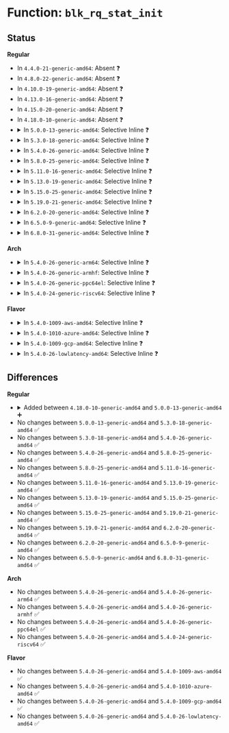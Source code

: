 # Function: <code>blk_rq_stat_init</code>

## Status
<b>Regular</b>
<ul>
<li>
In <code>4.4.0-21-generic-amd64</code>: Absent ❓
</li>
<li>
In <code>4.8.0-22-generic-amd64</code>: Absent ❓
</li>
<li>
In <code>4.10.0-19-generic-amd64</code>: Absent ❓
</li>
<li>
In <code>4.13.0-16-generic-amd64</code>: Absent ❓
</li>
<li>
In <code>4.15.0-20-generic-amd64</code>: Absent ❓
</li>
<li>
In <code>4.18.0-10-generic-amd64</code>: Absent ❓
</li>
<li>
<details>
<summary>In <code>5.0.0-13-generic-amd64</code>: Selective Inline ❓</summary>

```c
void blk_rq_stat_init(struct blk_rq_stat * stat)
```

```json
{
  "name": "blk_rq_stat_init",
  "collision_type": "Unique Global",
  "inline_type": "Selective",
  "funcs": [
    {
      "addr": 18446744071583751134,
      "name": "blk_rq_stat_init",
      "external": true,
      "loc": "block/blk-stat.c:20",
      "file": "block/blk-stat.c",
      "inline": "not declared, inlined",
      "caller_inline": [
        "block/blk-stat.c:blk_stat_add_callback",
        "block/blk-stat.c:blk_stat_timer_fn",
        "block/blk-stat.c:blk_stat_timer_fn"
      ],
      "caller_func": []
    }
  ],
  "symbols": [
    {
      "addr": 18446744071583750432,
      "name": "blk_rq_stat_init",
      "section": ".text",
      "bind": "STB_GLOBAL",
      "size": 49
    }
  ]
}
```
</details>
</li>
<li>
<details>
<summary>In <code>5.3.0-18-generic-amd64</code>: Selective Inline ❓</summary>

```c
void blk_rq_stat_init(struct blk_rq_stat * stat)
```

```json
{
  "name": "blk_rq_stat_init",
  "collision_type": "Unique Global",
  "inline_type": "Selective",
  "funcs": [
    {
      "addr": 18446744071583940197,
      "name": "blk_rq_stat_init",
      "external": true,
      "loc": "block/blk-stat.c:21",
      "file": "block/blk-stat.c",
      "inline": "not declared, inlined",
      "caller_inline": [
        "block/blk-stat.c:blk_stat_add_callback",
        "block/blk-stat.c:blk_stat_timer_fn",
        "block/blk-stat.c:blk_stat_timer_fn"
      ],
      "caller_func": []
    }
  ],
  "symbols": [
    {
      "addr": 18446744071583939504,
      "name": "blk_rq_stat_init",
      "section": ".text",
      "bind": "STB_GLOBAL",
      "size": 49
    }
  ]
}
```
</details>
</li>
<li>
<details>
<summary>In <code>5.4.0-26-generic-amd64</code>: Selective Inline ❓</summary>

```c
void blk_rq_stat_init(struct blk_rq_stat * stat)
```

```json
{
  "name": "blk_rq_stat_init",
  "collision_type": "Unique Global",
  "inline_type": "Selective",
  "funcs": [
    {
      "addr": 18446744071584043669,
      "name": "blk_rq_stat_init",
      "external": true,
      "loc": "block/blk-stat.c:21",
      "file": "block/blk-stat.c",
      "inline": "not declared, inlined",
      "caller_inline": [
        "block/blk-stat.c:blk_stat_add_callback",
        "block/blk-stat.c:blk_stat_timer_fn",
        "block/blk-stat.c:blk_stat_timer_fn"
      ],
      "caller_func": []
    }
  ],
  "symbols": [
    {
      "addr": 18446744071584042976,
      "name": "blk_rq_stat_init",
      "section": ".text",
      "bind": "STB_GLOBAL",
      "size": 49
    }
  ]
}
```
</details>
</li>
<li>
<details>
<summary>In <code>5.8.0-25-generic-amd64</code>: Selective Inline ❓</summary>

```c
void blk_rq_stat_init(struct blk_rq_stat * stat)
```

```json
{
  "name": "blk_rq_stat_init",
  "collision_type": "Unique Global",
  "inline_type": "Selective",
  "funcs": [
    {
      "addr": 18446744071584439447,
      "name": "blk_rq_stat_init",
      "external": true,
      "loc": "block/blk-stat.c:21",
      "file": "block/blk-stat.c",
      "inline": "not declared, inlined",
      "caller_inline": [
        "block/blk-stat.c:blk_stat_add_callback",
        "block/blk-stat.c:blk_stat_timer_fn",
        "block/blk-stat.c:blk_stat_timer_fn"
      ],
      "caller_func": []
    }
  ],
  "symbols": [
    {
      "addr": 18446744071584438736,
      "name": "blk_rq_stat_init",
      "section": ".text",
      "bind": "STB_GLOBAL",
      "size": 49
    }
  ]
}
```
</details>
</li>
<li>
<details>
<summary>In <code>5.11.0-16-generic-amd64</code>: Selective Inline ❓</summary>

```c
void blk_rq_stat_init(struct blk_rq_stat * stat)
```

```json
{
  "name": "blk_rq_stat_init",
  "collision_type": "Unique Global",
  "inline_type": "Selective",
  "funcs": [
    {
      "addr": 18446744071584556263,
      "name": "blk_rq_stat_init",
      "external": true,
      "loc": "block/blk-stat.c:21",
      "file": "block/blk-stat.c",
      "inline": "not declared, inlined",
      "caller_inline": [
        "block/blk-stat.c:blk_stat_add_callback",
        "block/blk-stat.c:blk_stat_timer_fn",
        "block/blk-stat.c:blk_stat_timer_fn"
      ],
      "caller_func": []
    }
  ],
  "symbols": [
    {
      "addr": 18446744071584555552,
      "name": "blk_rq_stat_init",
      "section": ".text",
      "bind": "STB_GLOBAL",
      "size": 49
    }
  ]
}
```
</details>
</li>
<li>
<details>
<summary>In <code>5.13.0-19-generic-amd64</code>: Selective Inline ❓</summary>

```c
void blk_rq_stat_init(struct blk_rq_stat * stat)
```

```json
{
  "name": "blk_rq_stat_init",
  "collision_type": "Unique Global",
  "inline_type": "Selective",
  "funcs": [
    {
      "addr": 18446744071584589063,
      "name": "blk_rq_stat_init",
      "external": true,
      "loc": "block/blk-stat.c:21",
      "file": "block/blk-stat.c",
      "inline": "not declared, inlined",
      "caller_inline": [
        "block/blk-stat.c:blk_stat_add_callback",
        "block/blk-stat.c:blk_stat_timer_fn",
        "block/blk-stat.c:blk_stat_timer_fn"
      ],
      "caller_func": []
    }
  ],
  "symbols": [
    {
      "addr": 18446744071584588352,
      "name": "blk_rq_stat_init",
      "section": ".text",
      "bind": "STB_GLOBAL",
      "size": 49
    }
  ]
}
```
</details>
</li>
<li>
<details>
<summary>In <code>5.15.0-25-generic-amd64</code>: Selective Inline ❓</summary>

```c
void blk_rq_stat_init(struct blk_rq_stat * stat)
```

```json
{
  "name": "blk_rq_stat_init",
  "collision_type": "Unique Global",
  "inline_type": "Selective",
  "funcs": [
    {
      "addr": 18446744071585003694,
      "name": "blk_rq_stat_init",
      "external": true,
      "loc": "block/blk-stat.c:21",
      "file": "block/blk-stat.c",
      "inline": "not declared, inlined",
      "caller_inline": [
        "block/blk-stat.c:blk_stat_add_callback",
        "block/blk-stat.c:blk_stat_timer_fn",
        "block/blk-stat.c:blk_stat_timer_fn"
      ],
      "caller_func": []
    }
  ],
  "symbols": [
    {
      "addr": 18446744071585002912,
      "name": "blk_rq_stat_init",
      "section": ".text",
      "bind": "STB_GLOBAL",
      "size": 49
    }
  ]
}
```
</details>
</li>
<li>
<details>
<summary>In <code>5.19.0-21-generic-amd64</code>: Selective Inline ❓</summary>

```c
void blk_rq_stat_init(struct blk_rq_stat * stat)
```

```json
{
  "name": "blk_rq_stat_init",
  "collision_type": "Unique Global",
  "inline_type": "Selective",
  "funcs": [
    {
      "addr": 18446744071585718271,
      "name": "blk_rq_stat_init",
      "external": true,
      "loc": "block/blk-stat.c:21",
      "file": "block/blk-stat.c",
      "inline": "not declared, inlined",
      "caller_inline": [
        "block/blk-stat.c:blk_stat_add_callback",
        "block/blk-stat.c:blk_stat_timer_fn",
        "block/blk-stat.c:blk_stat_timer_fn"
      ],
      "caller_func": []
    }
  ],
  "symbols": [
    {
      "addr": 18446744071585717408,
      "name": "blk_rq_stat_init",
      "section": ".text",
      "bind": "STB_GLOBAL",
      "size": 55
    }
  ]
}
```
</details>
</li>
<li>
<details>
<summary>In <code>6.2.0-20-generic-amd64</code>: Selective Inline ❓</summary>

```c
void blk_rq_stat_init(struct blk_rq_stat * stat)
```

```json
{
  "name": "blk_rq_stat_init",
  "collision_type": "Unique Global",
  "inline_type": "Selective",
  "funcs": [
    {
      "addr": 18446744071586498841,
      "name": "blk_rq_stat_init",
      "external": true,
      "loc": "block/blk-stat.c:21",
      "file": "block/blk-stat.c",
      "inline": "not declared, inlined",
      "caller_inline": [
        "block/blk-stat.c:blk_stat_add_callback",
        "block/blk-stat.c:blk_stat_timer_fn",
        "block/blk-stat.c:blk_stat_timer_fn"
      ],
      "caller_func": []
    }
  ],
  "symbols": [
    {
      "addr": 18446744071586497888,
      "name": "blk_rq_stat_init",
      "section": ".text",
      "bind": "STB_GLOBAL",
      "size": 55
    }
  ]
}
```
</details>
</li>
<li>
<details>
<summary>In <code>6.5.0-9-generic-amd64</code>: Selective Inline ❓</summary>

```c
void blk_rq_stat_init(struct blk_rq_stat * stat)
```

```json
{
  "name": "blk_rq_stat_init",
  "collision_type": "Unique Global",
  "inline_type": "Selective",
  "funcs": [
    {
      "addr": 18446744071586746441,
      "name": "blk_rq_stat_init",
      "external": true,
      "loc": "block/blk-stat.c:20",
      "file": "block/blk-stat.c",
      "inline": "not declared, inlined",
      "caller_inline": [
        "block/blk-stat.c:blk_stat_add_callback",
        "block/blk-stat.c:blk_stat_timer_fn",
        "block/blk-stat.c:blk_stat_timer_fn"
      ],
      "caller_func": []
    }
  ],
  "symbols": [
    {
      "addr": 18446744071586745504,
      "name": "blk_rq_stat_init",
      "section": ".text",
      "bind": "STB_GLOBAL",
      "size": 55
    }
  ]
}
```
</details>
</li>
<li>
<details>
<summary>In <code>6.8.0-31-generic-amd64</code>: Selective Inline ❓</summary>

```c
void blk_rq_stat_init(struct blk_rq_stat * stat)
```

```json
{
  "name": "blk_rq_stat_init",
  "collision_type": "Unique Global",
  "inline_type": "Selective",
  "funcs": [
    {
      "addr": 18446744071587018665,
      "name": "blk_rq_stat_init",
      "external": true,
      "loc": "block/blk-stat.c:20",
      "file": "block/blk-stat.c",
      "inline": "not declared, inlined",
      "caller_inline": [
        "block/blk-stat.c:blk_stat_add_callback",
        "block/blk-stat.c:blk_stat_timer_fn",
        "block/blk-stat.c:blk_stat_timer_fn"
      ],
      "caller_func": []
    }
  ],
  "symbols": [
    {
      "addr": 18446744071587017664,
      "name": "blk_rq_stat_init",
      "section": ".text",
      "bind": "STB_GLOBAL",
      "size": 55
    }
  ]
}
```
</details>
</li>
</ul>
<b>Arch</b>
<ul>
<li>
<details>
<summary>In <code>5.4.0-26-generic-arm64</code>: Selective Inline ❓</summary>

```c
void blk_rq_stat_init(struct blk_rq_stat * stat)
```

```json
{
  "name": "blk_rq_stat_init",
  "collision_type": "Unique Global",
  "inline_type": "Selective",
  "funcs": [
    {
      "addr": 18446603336495878972,
      "name": "blk_rq_stat_init",
      "external": true,
      "loc": "block/blk-stat.c:21",
      "file": "block/blk-stat.c",
      "inline": "not declared, inlined",
      "caller_inline": [
        "block/blk-stat.c:blk_stat_add_callback",
        "block/blk-stat.c:blk_stat_timer_fn",
        "block/blk-stat.c:blk_stat_timer_fn"
      ],
      "caller_func": []
    }
  ],
  "symbols": [
    {
      "addr": 18446603336495878120,
      "name": "blk_rq_stat_init",
      "section": ".text",
      "bind": "STB_GLOBAL",
      "size": 56
    }
  ]
}
```
</details>
</li>
<li>
<details>
<summary>In <code>5.4.0-26-generic-armhf</code>: Selective Inline ❓</summary>

```c
void blk_rq_stat_init(struct blk_rq_stat * stat)
```

```json
{
  "name": "blk_rq_stat_init",
  "collision_type": "Unique Global",
  "inline_type": "Selective",
  "funcs": [
    {
      "addr": 3229224612,
      "name": "blk_rq_stat_init",
      "external": true,
      "loc": "block/blk-stat.c:21",
      "file": "block/blk-stat.c",
      "inline": "not declared, inlined",
      "caller_inline": [
        "block/blk-stat.c:blk_stat_add_callback",
        "block/blk-stat.c:blk_stat_timer_fn",
        "block/blk-stat.c:blk_stat_timer_fn"
      ],
      "caller_func": []
    }
  ],
  "symbols": [
    {
      "addr": 3229223752,
      "name": "blk_rq_stat_init",
      "section": ".text",
      "bind": "STB_GLOBAL",
      "size": 64
    }
  ]
}
```
</details>
</li>
<li>
<details>
<summary>In <code>5.4.0-26-generic-ppc64el</code>: Selective Inline ❓</summary>

```c
void blk_rq_stat_init(struct blk_rq_stat * stat)
```

```json
{
  "name": "blk_rq_stat_init",
  "collision_type": "Unique Global",
  "inline_type": "Selective",
  "funcs": [
    {
      "addr": 13835058055290081024,
      "name": "blk_rq_stat_init",
      "external": true,
      "loc": "block/blk-stat.c:21",
      "file": "block/blk-stat.c",
      "inline": "not declared, inlined",
      "caller_inline": [
        "block/blk-stat.c:blk_stat_add_callback",
        "block/blk-stat.c:blk_stat_timer_fn",
        "block/blk-stat.c:blk_stat_timer_fn"
      ],
      "caller_func": []
    }
  ],
  "symbols": [
    {
      "addr": 13835058055290079888,
      "name": "blk_rq_stat_init",
      "section": ".text",
      "bind": "STB_GLOBAL",
      "size": 40
    }
  ]
}
```
</details>
</li>
<li>
<details>
<summary>In <code>5.4.0-24-generic-riscv64</code>: Selective Inline ❓</summary>

```c
void blk_rq_stat_init(struct blk_rq_stat * stat)
```

```json
{
  "name": "blk_rq_stat_init",
  "collision_type": "Unique Global",
  "inline_type": "Selective",
  "funcs": [
    {
      "addr": 18446743936275001436,
      "name": "blk_rq_stat_init",
      "external": true,
      "loc": "block/blk-stat.c:21",
      "file": "block/blk-stat.c",
      "inline": "not declared, inlined",
      "caller_inline": [
        "block/blk-stat.c:blk_stat_add_callback",
        "block/blk-stat.c:blk_stat_timer_fn",
        "block/blk-stat.c:blk_stat_timer_fn"
      ],
      "caller_func": []
    }
  ],
  "symbols": [
    {
      "addr": 18446743936275000744,
      "name": "blk_rq_stat_init",
      "section": ".text",
      "bind": "STB_GLOBAL",
      "size": 52
    }
  ]
}
```
</details>
</li>
</ul>
<b>Flavor</b>
<ul>
<li>
<details>
<summary>In <code>5.4.0-1009-aws-amd64</code>: Selective Inline ❓</summary>

```c
void blk_rq_stat_init(struct blk_rq_stat * stat)
```

```json
{
  "name": "blk_rq_stat_init",
  "collision_type": "Unique Global",
  "inline_type": "Selective",
  "funcs": [
    {
      "addr": 18446744071584012405,
      "name": "blk_rq_stat_init",
      "external": true,
      "loc": "block/blk-stat.c:21",
      "file": "block/blk-stat.c",
      "inline": "not declared, inlined",
      "caller_inline": [
        "block/blk-stat.c:blk_stat_add_callback",
        "block/blk-stat.c:blk_stat_timer_fn",
        "block/blk-stat.c:blk_stat_timer_fn"
      ],
      "caller_func": []
    }
  ],
  "symbols": [
    {
      "addr": 18446744071584011712,
      "name": "blk_rq_stat_init",
      "section": ".text",
      "bind": "STB_GLOBAL",
      "size": 49
    }
  ]
}
```
</details>
</li>
<li>
<details>
<summary>In <code>5.4.0-1010-azure-amd64</code>: Selective Inline ❓</summary>

```c
void blk_rq_stat_init(struct blk_rq_stat * stat)
```

```json
{
  "name": "blk_rq_stat_init",
  "collision_type": "Unique Global",
  "inline_type": "Selective",
  "funcs": [
    {
      "addr": 18446744071583948229,
      "name": "blk_rq_stat_init",
      "external": true,
      "loc": "block/blk-stat.c:21",
      "file": "block/blk-stat.c",
      "inline": "not declared, inlined",
      "caller_inline": [
        "block/blk-stat.c:blk_stat_add_callback",
        "block/blk-stat.c:blk_stat_timer_fn",
        "block/blk-stat.c:blk_stat_timer_fn"
      ],
      "caller_func": []
    }
  ],
  "symbols": [
    {
      "addr": 18446744071583947536,
      "name": "blk_rq_stat_init",
      "section": ".text",
      "bind": "STB_GLOBAL",
      "size": 49
    }
  ]
}
```
</details>
</li>
<li>
<details>
<summary>In <code>5.4.0-1009-gcp-amd64</code>: Selective Inline ❓</summary>

```c
void blk_rq_stat_init(struct blk_rq_stat * stat)
```

```json
{
  "name": "blk_rq_stat_init",
  "collision_type": "Unique Global",
  "inline_type": "Selective",
  "funcs": [
    {
      "addr": 18446744071583996165,
      "name": "blk_rq_stat_init",
      "external": true,
      "loc": "block/blk-stat.c:21",
      "file": "block/blk-stat.c",
      "inline": "not declared, inlined",
      "caller_inline": [
        "block/blk-stat.c:blk_stat_add_callback",
        "block/blk-stat.c:blk_stat_timer_fn",
        "block/blk-stat.c:blk_stat_timer_fn"
      ],
      "caller_func": []
    }
  ],
  "symbols": [
    {
      "addr": 18446744071583995472,
      "name": "blk_rq_stat_init",
      "section": ".text",
      "bind": "STB_GLOBAL",
      "size": 49
    }
  ]
}
```
</details>
</li>
<li>
<details>
<summary>In <code>5.4.0-26-lowlatency-amd64</code>: Selective Inline ❓</summary>

```c
void blk_rq_stat_init(struct blk_rq_stat * stat)
```

```json
{
  "name": "blk_rq_stat_init",
  "collision_type": "Unique Global",
  "inline_type": "Selective",
  "funcs": [
    {
      "addr": 18446744071584098517,
      "name": "blk_rq_stat_init",
      "external": true,
      "loc": "block/blk-stat.c:21",
      "file": "block/blk-stat.c",
      "inline": "not declared, inlined",
      "caller_inline": [
        "block/blk-stat.c:blk_stat_add_callback",
        "block/blk-stat.c:blk_stat_timer_fn",
        "block/blk-stat.c:blk_stat_timer_fn"
      ],
      "caller_func": []
    }
  ],
  "symbols": [
    {
      "addr": 18446744071584097792,
      "name": "blk_rq_stat_init",
      "section": ".text",
      "bind": "STB_GLOBAL",
      "size": 49
    }
  ]
}
```
</details>
</li>
</ul>

## Differences
<b>Regular</b>
<ul>
<li>
<details>
<summary>Added between <code>4.18.0-10-generic-amd64</code> and <code>5.0.0-13-generic-amd64</code> ➕</summary>

```c
void blk_rq_stat_init(struct blk_rq_stat * stat)
```
</details>
</li>
<li>
No changes between <code>5.0.0-13-generic-amd64</code> and <code>5.3.0-18-generic-amd64</code> ✅
</li>
<li>
No changes between <code>5.3.0-18-generic-amd64</code> and <code>5.4.0-26-generic-amd64</code> ✅
</li>
<li>
No changes between <code>5.4.0-26-generic-amd64</code> and <code>5.8.0-25-generic-amd64</code> ✅
</li>
<li>
No changes between <code>5.8.0-25-generic-amd64</code> and <code>5.11.0-16-generic-amd64</code> ✅
</li>
<li>
No changes between <code>5.11.0-16-generic-amd64</code> and <code>5.13.0-19-generic-amd64</code> ✅
</li>
<li>
No changes between <code>5.13.0-19-generic-amd64</code> and <code>5.15.0-25-generic-amd64</code> ✅
</li>
<li>
No changes between <code>5.15.0-25-generic-amd64</code> and <code>5.19.0-21-generic-amd64</code> ✅
</li>
<li>
No changes between <code>5.19.0-21-generic-amd64</code> and <code>6.2.0-20-generic-amd64</code> ✅
</li>
<li>
No changes between <code>6.2.0-20-generic-amd64</code> and <code>6.5.0-9-generic-amd64</code> ✅
</li>
<li>
No changes between <code>6.5.0-9-generic-amd64</code> and <code>6.8.0-31-generic-amd64</code> ✅
</li>
</ul>
<b>Arch</b>
<ul>
<li>
No changes between <code>5.4.0-26-generic-amd64</code> and <code>5.4.0-26-generic-arm64</code> ✅
</li>
<li>
No changes between <code>5.4.0-26-generic-amd64</code> and <code>5.4.0-26-generic-armhf</code> ✅
</li>
<li>
No changes between <code>5.4.0-26-generic-amd64</code> and <code>5.4.0-26-generic-ppc64el</code> ✅
</li>
<li>
No changes between <code>5.4.0-26-generic-amd64</code> and <code>5.4.0-24-generic-riscv64</code> ✅
</li>
</ul>
<b>Flavor</b>
<ul>
<li>
No changes between <code>5.4.0-26-generic-amd64</code> and <code>5.4.0-1009-aws-amd64</code> ✅
</li>
<li>
No changes between <code>5.4.0-26-generic-amd64</code> and <code>5.4.0-1010-azure-amd64</code> ✅
</li>
<li>
No changes between <code>5.4.0-26-generic-amd64</code> and <code>5.4.0-1009-gcp-amd64</code> ✅
</li>
<li>
No changes between <code>5.4.0-26-generic-amd64</code> and <code>5.4.0-26-lowlatency-amd64</code> ✅
</li>
</ul>
